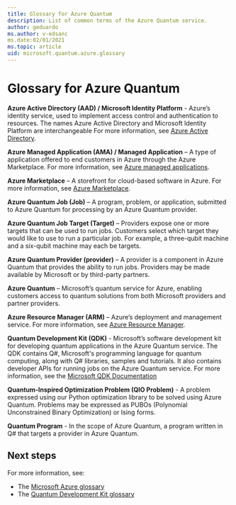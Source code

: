 ```yaml
---
title: Glossary for Azure Quantum 
description: List of common terms of the Azure Quantum service.
author: geduardo
ms.author: v-edsanc
ms.date:02/01/2021
ms.topic: article
uid: microsoft.quantum.azure.glossary
---
```


# Glossary for Azure Quantum

**Azure Active Directory (AAD) / Microsoft Identity Platform** - Azure’s identity service, used to implement access control and authentication to resources. The names Azure Active Directory and Microsoft Identity Platform are interchangeable For more information, see [Azure Active Directory](https://docs.microsoft.com/azure/active-directory/fundamentals/active-directory-whatis).

**Azure Managed Application (AMA) / Managed Application** – A type of application offered to end customers in Azure through the Azure Marketplace. For more information, see [Azure managed applications](https://docs.microsoft.com/azure/managed-applications/overview).

**Azure Marketplace** – A storefront for cloud-based software in Azure. For more information, see [Azure Marketplace](https://azuremarketplace.microsoft.com/marketplace/).

**Azure Quantum Job (Job)** – A program, problem, or application, submitted to Azure Quantum for processing by an Azure Quantum provider.

**Azure Quantum Job Target (Target)** – Providers expose one or more targets that can be used to run jobs. Customers select which target they would like to use to run a particular job. For example, a three-qubit machine and a six-qubit machine may each be targets.

**Azure Quantum Provider (provider)** – A provider is a component in Azure Quantum that provides the ability to run jobs. Providers may be made available by Microsoft or by third-party partners.

**Azure Quantum** – Microsoft’s quantum service for Azure, enabling customers access to quantum solutions from both Microsoft providers and partner providers.

**Azure Resource Manager (ARM)** – Azure’s deployment and management service. For more information, see [Azure Resource Manager](https://docs.microsoft.com/azure/azure-resource-manager/resource-group-overview).

**Quantum Development Kit (QDK)** - Microsoft’s software development kit for developing quantum applications in the Azure Quantum service. The QDK contains Q\#, Microsoft's programming language for quantum computing, along with Q\# libraries, samples and tutorials. It also contains developer APIs for running jobs on the Azure Quantum service. For more information, see the [Microsoft QDK Documentation](xref:microsoft.quantum.overview.qdk-overview)

**Quantum-Inspired Optimization Problem (QIO Problem)** - A problem expressed using our Python optimization library to be solved using Azure Quantum. Problems may be expressed as PUBOs (Polynomial Unconstrained Binary Optimization) or Ising forms.

**Quantum Program** - In the scope of Azure Quantum, a program written in Q# that targets a provider in Azure Quantum.

## Next steps

For more information, see:

- The [Microsoft Azure glossary](https://docs.microsoft.com/azure/azure-glossary-cloud-terminology)
- The [Quantum Development Kit glossary](xref:microsoft.quantum.glossary-qdk)
